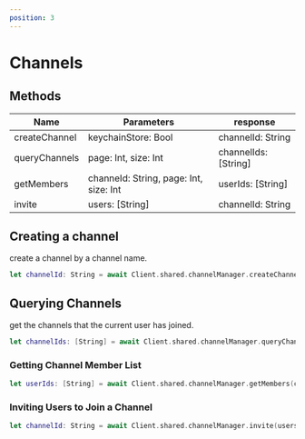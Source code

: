 ```yaml
---
position: 3
---
```


# Channels

## Methods

| Name | Parameters | response |
| --- | --- | --- |
| createChannel | keychainStore:  Bool | channelId: String |
| queryChannels | page: Int, size: Int | channelIds: [String] |
| getMembers | channeId: String, page: Int, size: Int | userIds: [String] |
| invite | users: [String] | channelId: String |

## Creating a channel

create a channel by a channel name.

```swift
let channelId: String = await Client.shared.channelManager.createChannel(name: "{channel_name}")
```

## Querying Channels

get the channels that the current user has joined.

```swift
let channelIds: [String] = await Client.shared.channelManager.queryChannels(page: 0, size: 20)
```

### Getting Channel Member List

```swift
let userIds: [String] = await Client.shared.channelManager.getMembers(channelId: "{channelid}", page: 0, size: 20)
```

### Inviting Users to Join a Channel

```swift
let channelId: String = await Client.shared.channelManager.invite(users: ["{user_id_0}", "{user_id_1}"], to channelId: "{channel_id}")
```

